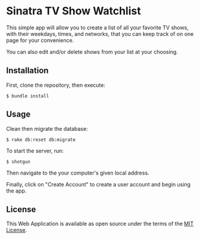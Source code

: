 # Sinatra TV Show Watchlist

This simple app will allow you to create a list of all your favorite TV shows, with their weekdays, times, and networks, that you can keep track of on one page for your convenience.

You can also edit and/or delete shows from your list at your choosing.

## Installation
First, clone the repository, then execute:
```
$ bundle install
```

## Usage
Clean then migrate the database:
```
$ rake db:reset db:migrate
```
To start the server, run:
```
$ shotgun
```
Then navigate to the your computer's given local address.

Finally, click on "Create Account" to create a user account and begin using the app.

## License

This Web Application is available as open source under the terms of the [MIT License](http://opensource.org/licenses/MIT).
